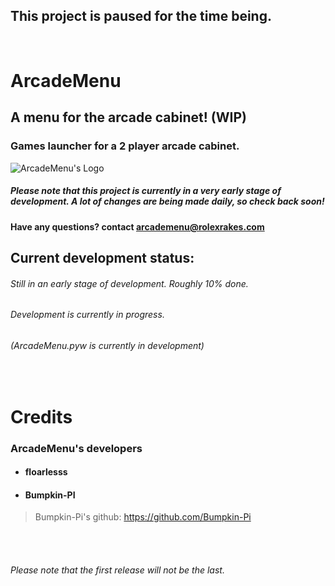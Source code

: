 ## This project is paused for the time being.
<br>

# ArcadeMenu

## A menu for the arcade cabinet! (WIP)

### Games launcher for a 2 player arcade cabinet.

![ArcadeMenu's Logo](https://i.ibb.co/7SPhQD1/logo.png "ArcadeMenu's Logo")
##### Please note that this project is currently in a very early stage of development. A lot of changes are being made daily, so check back soon!
#### Have any questions? contact arcademenu@rolexrakes.com




## Current development status:
###### Still in an early stage of development. Roughly 10% done.
###### Development is currently in progress.
###### (ArcadeMenu.pyw is currently in development)

<br>

# Credits

### ArcadeMenu's developers
* #### floarlesss
* #### Bumpkin-PI
> Bumpkin-Pi's github:
> https://github.com/Bumpkin-Pi

<br>
<br>

###### Please note that the first release will not be the last.